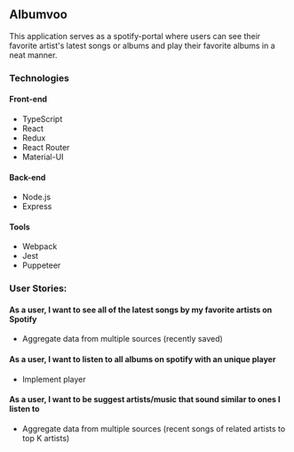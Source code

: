 ## Albumvoo

This application serves as a spotify-portal where users can see their favorite artist's latest songs or albums and play their favorite albums in a neat manner.

### Technologies

#### Front-end

- TypeScript
- React
- Redux
- React Router
- Material-UI

#### Back-end

- Node.js
- Express

#### Tools

- Webpack
- Jest
- Puppeteer

### User Stories:

#### As a user, I want to see all of the latest songs by my favorite artists on Spotify

- Aggregate data from multiple sources (recently saved)

#### As a user, I want to listen to all albums on spotify with an unique player

- Implement player

#### As a user, I want to be suggest artists/music that sound similar to ones I listen to

- Aggregate data from multiple sources (recent songs of related artists to top K artists)
